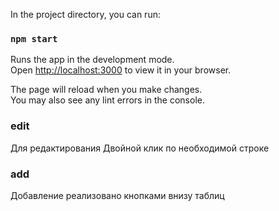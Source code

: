 In the project directory, you can run:

### `npm start`

Runs the app in the development mode.\
Open [http://localhost:3000](http://localhost:3000) to view it in your browser.

The page will reload when you make changes.\
You may also see any lint errors in the console.

### edit
Для редактирования Двойной клик по необходимой строке

### add
Добавление реализовано кнопками внизу таблиц
